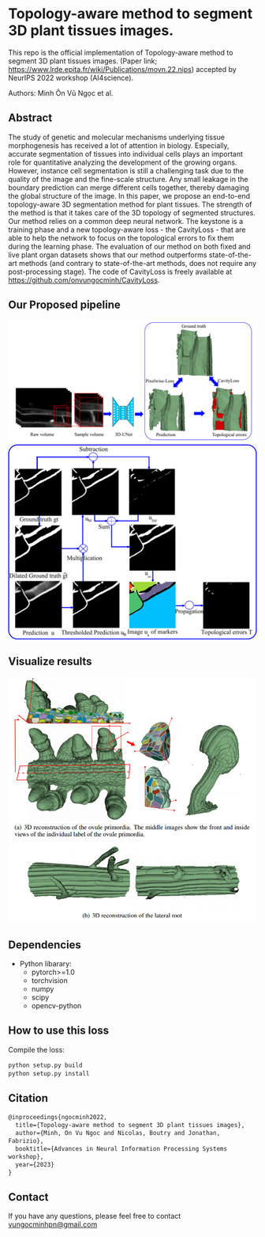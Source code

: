 # Topology-aware method to segment 3D plant tissues images.

This repo is the official implementation of Topology-aware method to segment 3D plant tissues images. (Paper link; https://www.lrde.epita.fr/wiki/Publications/movn.22.nips) accepted by NeurIPS 2022 workshop (AI4science).

Authors: Minh Ôn Vũ Ngọc et al.

## Abstract

The study of genetic and molecular mechanisms underlying tissue morphogenesis has received a lot of attention in biology. Especially, accurate segmentation of tissues into individual cells plays an important role for quantitative analyzing the development of the growing organs. However, instance cell segmentation is still a challenging task due to the quality of the image and the fine-scale structure. Any small leakage in the boundary prediction can merge different cells together, thereby damaging the global structure of the image. In this paper, we propose an end-to-end topology-aware 3D segmentation method for plant tissues. The strength of the method is that it takes care of the 3D topology of segmented structures. Our method relies on a common deep neural network. The keystone is a training phase and a new topology-aware loss - the CavityLoss - that are able to help the network to focus on the topological errors to fix them during the learning phase. The evaluation of our method on both fixed and live plant organ datasets shows that our method outperforms state-of-the-art methods (and contrary to state-of-the-art methods, does not require any post-processing stage). The code of CavityLoss is freely available at https://github.com/onvungocminh/CavityLoss.

## Our Proposed pipeline

![Results](./images/pipeline.PNG)
![Results](./images/critical.png)

## Visualize results

![Results](./images/result.PNG)


## Dependencies

- Python libarary:
  - pytorch>=1.0
  - torchvision
  - numpy
  - scipy
  - opencv-python


## How to use this loss

Compile the loss:
```bash
python setup.py build
python setup.py install
```

## Citation

```
@inproceedings{ngocminh2022,
  title={Topology-aware method to segment 3D plant tissues images},
  author={Minh, On Vu Ngoc and Nicolas, Boutry and Jonathan, Fabrizio},
  booktitle={Advances in Neural Information Processing Systems workshop},
  year={2023}
}
```

## Contact
If you have any questions, please feel free to contact vungocminhpn@gmail.com




